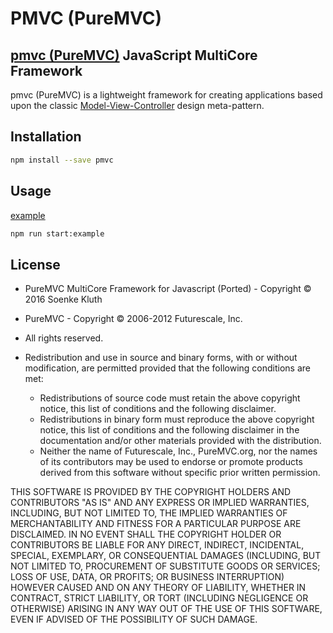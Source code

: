 PMVC (PureMVC)
================

## [pmvc (PureMVC)](http://puremvc.github.com/) JavaScript MultiCore Framework
pmvc (PureMVC) is a lightweight framework for creating applications based upon the classic [Model-View-Controller](http://en.wikipedia.org/wiki/Model-view-controller) design meta-pattern.


## Installation

```sh
npm install --save pmvc
```

## Usage
[example](https://github.com/soenkekluth/pmvc/tree/master/examples/simple)
```sh
npm run start:example
```

## License
* PureMVC MultiCore Framework for Javascript (Ported) - Copyright © 2016 Soenke Kluth 
* PureMVC - Copyright © 2006-2012 Futurescale, Inc.
* All rights reserved.

* Redistribution and use in source and binary forms, with or without modification, are permitted provided that the following conditions are met:

  * Redistributions of source code must retain the above copyright notice, this list of conditions and the following disclaimer.
  * Redistributions in binary form must reproduce the above copyright notice, this list of conditions and the following disclaimer in the documentation and/or other materials provided with the distribution.
  * Neither the name of Futurescale, Inc., PureMVC.org, nor the names of its contributors may be used to endorse or promote products derived from this software without specific prior written permission.

THIS SOFTWARE IS PROVIDED BY THE COPYRIGHT HOLDERS AND CONTRIBUTORS "AS IS" AND ANY EXPRESS OR IMPLIED WARRANTIES, INCLUDING, BUT NOT LIMITED TO, THE IMPLIED WARRANTIES OF MERCHANTABILITY AND FITNESS FOR A PARTICULAR PURPOSE ARE DISCLAIMED. IN NO EVENT SHALL THE COPYRIGHT HOLDER OR CONTRIBUTORS BE LIABLE FOR ANY DIRECT, INDIRECT, INCIDENTAL, SPECIAL, EXEMPLARY, OR CONSEQUENTIAL DAMAGES (INCLUDING, BUT NOT LIMITED TO, PROCUREMENT OF SUBSTITUTE GOODS OR SERVICES; LOSS OF USE, DATA, OR PROFITS; OR BUSINESS INTERRUPTION) HOWEVER CAUSED AND ON ANY THEORY OF LIABILITY, WHETHER IN CONTRACT, STRICT LIABILITY, OR TORT (INCLUDING NEGLIGENCE OR OTHERWISE) ARISING IN ANY WAY OUT OF THE USE OF THIS SOFTWARE, EVEN IF ADVISED OF THE POSSIBILITY OF SUCH DAMAGE.
